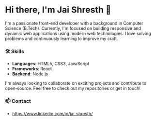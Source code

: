 # Hi there, I'm Jai Shresth 👋

I'm a passionate front-end developer with a background in Computer Science (B.Tech). Currently, I'm focused on building responsive and dynamic web applications using modern web technologies. I love solving problems and continuously learning to improve my craft.

### 🛠 Skills
- **Languages**: HTML5, CSS3, JavaScript
- **Frameworks**: React
- **Backend**: Node.js

I'm always looking to collaborate on exciting projects and contribute to open-source. Feel free to check out my repositories or get in touch!

### 📫 Contact
- https://www.linkedin.com/in/jai-shresth/
